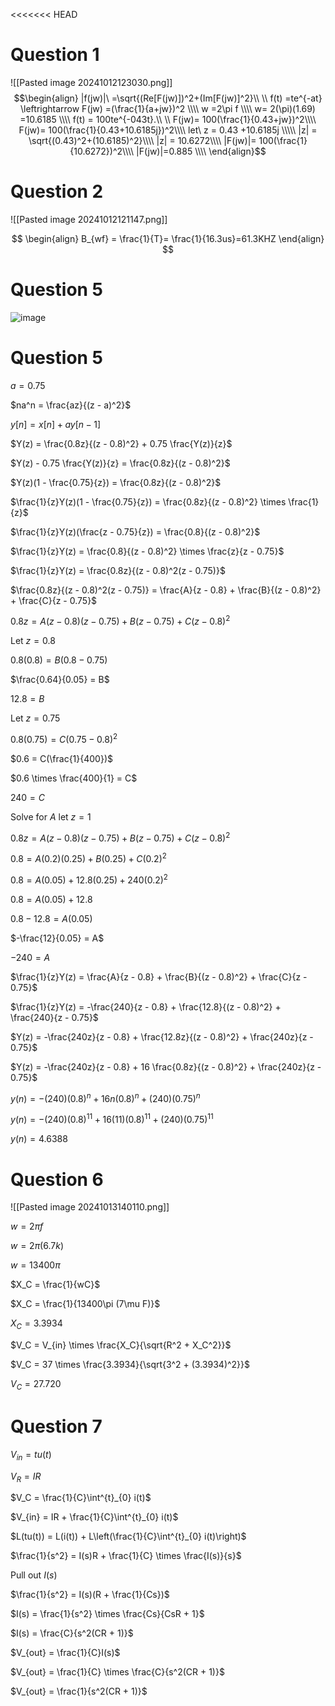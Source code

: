 <<<<<<< HEAD
# Question 1

![[Pasted image 20241012123030.png]]
$$\begin{align}
|f(jw)|\ =\sqrt{(Re[F(jw)])^2+(Im[F(jw)]^2}\\ \\
f(t) =te^{-at} \leftrightarrow F(jw) =(\frac{1}{a+jw})^2      \\\\
w =2\pi f \\\\
w= 2(\pi)(1.69) =10.6185 \\\\
f(t) = 100te^{-043t}.\\ \\
F(jw)= 100(\frac{1}{0.43+jw})^2\\\\
F(jw)= 100(\frac{1}{0.43+10.6185j})^2\\\\
let\ z = 0.43 +10.6185j \\\\\
|z| = \sqrt{(0.43)^2+(10.6185)^2}\\\\
|z| = 10.6272\\\\
|F(jw)|= 100(\frac{1}{10.6272})^2\\\\
|F(jw)|=0.885 \\\\
\end{align}$$
# Question 2 

![[Pasted image 20241012121147.png]]

$$
\begin{align}
B_{wf} = \frac{1}{T}= \frac{1}{16.3us}=61.3KHZ
\end{align}
$$


# Question 5
![image](https://github.com/user-attachments/assets/d3306052-1ae8-4e24-b67f-e740b4d6fe45)

# Question 5


$a = 0.75$

$na^n = \frac{az}{(z - a)^2}$

$y[n] = x[n] + ay[n-1]$

$Y(z) = \frac{0.8z}{(z - 0.8)^2} + 0.75 \frac{Y(z)}{z}$

$Y(z) - 0.75 \frac{Y(z)}{z} = \frac{0.8z}{(z - 0.8)^2}$

$Y(z)(1 - \frac{0.75}{z}) = \frac{0.8z}{(z - 0.8)^2}$

$\frac{1}{z}Y(z)(1 - \frac{0.75}{z}) = \frac{0.8z}{(z - 0.8)^2} \times \frac{1}{z}$

$\frac{1}{z}Y(z)(\frac{z - 0.75}{z}) = \frac{0.8}{(z - 0.8)^2}$

$\frac{1}{z}Y(z) = \frac{0.8}{(z - 0.8)^2} \times \frac{z}{z - 0.75}$

$\frac{1}{z}Y(z) = \frac{0.8z}{(z - 0.8)^2(z - 0.75)}$

$\frac{0.8z}{(z - 0.8)^2(z - 0.75)} = \frac{A}{z - 0.8} + \frac{B}{(z - 0.8)^2} + \frac{C}{z - 0.75}$

$0.8z = A(z - 0.8)(z - 0.75) + B(z - 0.75) + C(z - 0.8)^2$

Let $z = 0.8$

$0.8(0.8) = B(0.8 - 0.75)$

$\frac{0.64}{0.05} = B$

$12.8 = B$

Let $z = 0.75$

$0.8(0.75) = C(0.75 - 0.8)^2$

$0.6 = C(\frac{1}{400})$

$0.6 \times \frac{400}{1} = C$

$240 = C$

Solve for $A$ let $z = 1$

$0.8z = A(z - 0.8)(z - 0.75) + B(z - 0.75) + C(z - 0.8)^2$

$0.8 = A(0.2)(0.25) + B(0.25) + C(0.2)^2$

$0.8 = A(0.05) + 12.8(0.25) + 240(0.2)^2$

$0.8 = A(0.05) + 12.8$

$0.8 - 12.8 = A(0.05)$

$-\frac{12}{0.05} = A$

$-240 = A$

$\frac{1}{z}Y(z) = \frac{A}{z - 0.8} + \frac{B}{(z - 0.8)^2} + \frac{C}{z - 0.75}$

$\frac{1}{z}Y(z) = -\frac{240}{z - 0.8} + \frac{12.8}{(z - 0.8)^2} + \frac{240}{z - 0.75}$

$Y(z) = -\frac{240z}{z - 0.8} + \frac{12.8z}{(z - 0.8)^2} + \frac{240z}{z - 0.75}$

$Y(z) = -\frac{240z}{z - 0.8} + 16 \frac{0.8z}{(z - 0.8)^2} + \frac{240z}{z - 0.75}$

$y(n) = - (240)(0.8)^n + 16 n(0.8)^n + (240)(0.75)^n$

$y(n) = - (240)(0.8)^{11} + 16 (11)(0.8)^{11} + (240)(0.75)^{11}$

$y(n) = 4.6388$




# Question 6
![[Pasted image 20241013140110.png]]

$w = 2\pi f$

$w = 2\pi (6.7k)$

$w = 13400\pi$

$X_C = \frac{1}{wC}$

$X_C = \frac{1}{13400\pi (7\mu F)}$

$X_C = 3.3934$

$V_C = V_{in} \times \frac{X_C}{\sqrt{R^2 + X_C^2}}$

$V_C = 37 \times \frac{3.3934}{\sqrt{3^2 + (3.3934)^2}}$

$V_C = 27.720$

# Question 7

$V_{in} = tu(t)$

$V_R = IR$

$V_C = \frac{1}{C}\int^{t}_{0} i(t)$

$V_{in} = IR + \frac{1}{C}\int^{t}_{0} i(t)$

$L(tu(t)) = L(i(t)) + L\left(\frac{1}{C}\int^{t}_{0} i(t)\right)$

$\frac{1}{s^2} = I(s)R + \frac{1}{C} \times \frac{I(s)}{s}$

Pull out $I(s)$

$\frac{1}{s^2} = I(s)(R + \frac{1}{Cs})$

$I(s) = \frac{1}{s^2} \times \frac{Cs}{CsR + 1}$

$I(s) = \frac{C}{s^2(CR + 1)}$

$V_{out} = \frac{1}{C}I(s)$

$V_{out} = \frac{1}{C} \times \frac{C}{s^2(CR + 1)}$

$V_{out} = \frac{1}{s^2(CR + 1)}$
